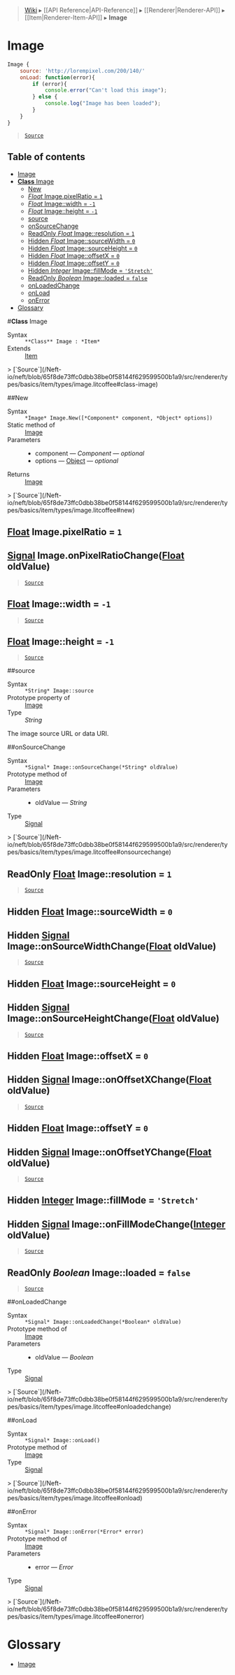 > [Wiki](Home) ▸ [[API Reference|API-Reference]] ▸ [[Renderer|Renderer-API]] ▸ [[Item|Renderer-Item-API]] ▸ **Image**

# Image

```javascript
Image {
    source: 'http://lorempixel.com/200/140/'
    onLoad: function(error){
        if (error){
            console.error("Can't load this image");
        } else {
            console.log("Image has been loaded");
        }
    }
}
```

> [`Source`](/Neft-io/neft/blob/65f8de73ffc0dbb38be0f58144f629599500b1a9/src/renderer/types/basics/item/types/image.litcoffee#image)

## Table of contents
* [Image](#image)
* [**Class** Image](#class-image)
  * [New](#new)
  * [*Float* Image.pixelRatio = `1`](#float-imagepixelratio--1)
  * [*Float* Image::width = `-1`](#float-imagewidth--1)
  * [*Float* Image::height = `-1`](#float-imageheight--1)
  * [source](#source)
  * [onSourceChange](#onsourcechange)
  * [ReadOnly *Float* Image::resolution = `1`](#readonly-float-imageresolution--1)
  * [Hidden *Float* Image::sourceWidth = `0`](#hidden-float-imagesourcewidth--0)
  * [Hidden *Float* Image::sourceHeight = `0`](#hidden-float-imagesourceheight--0)
  * [Hidden *Float* Image::offsetX = `0`](#hidden-float-imageoffsetx--0)
  * [Hidden *Float* Image::offsetY = `0`](#hidden-float-imageoffsety--0)
  * [Hidden *Integer* Image::fillMode = `'Stretch'`](#hidden-integer-imagefillmode--stretch)
  * [ReadOnly *Boolean* Image::loaded = `false`](#readonly-boolean-imageloaded--false)
  * [onLoadedChange](#onloadedchange)
  * [onLoad](#onload)
  * [onError](#onerror)
* [Glossary](#glossary)

#**Class** Image
<dl><dt>Syntax</dt><dd><code>&#x2A;&#x2A;Class&#x2A;&#x2A; Image : &#x2A;Item&#x2A;</code></dd><dt>Extends</dt><dd><a href="/Neft-io/neft/wiki/Renderer-Item-API.md#class-item">Item</a></dd></dl>
> [`Source`](/Neft-io/neft/blob/65f8de73ffc0dbb38be0f58144f629599500b1a9/src/renderer/types/basics/item/types/image.litcoffee#class-image)

##New
<dl><dt>Syntax</dt><dd><code>&#x2A;Image&#x2A; Image.New([&#x2A;Component&#x2A; component, &#x2A;Object&#x2A; options])</code></dd><dt>Static method of</dt><dd><a href="/Neft-io/neft/wiki/Renderer-Image-API.md#class-image">Image</a></dd><dt>Parameters</dt><dd><ul><li>component — <i>Component</i> — <i>optional</i></li><li>options — <a href="/Neft-io/neft/wiki/Utils-API.md#isobject">Object</a> — <i>optional</i></li></ul></dd><dt>Returns</dt><dd><a href="/Neft-io/neft/wiki/Renderer-Image-API.md#class-image">Image</a></dd></dl>
> [`Source`](/Neft-io/neft/blob/65f8de73ffc0dbb38be0f58144f629599500b1a9/src/renderer/types/basics/item/types/image.litcoffee#new)

## [Float](/Neft-io/neft/wiki/Utils-API.md#isfloat) Image.pixelRatio = `1`

## [Signal](/Neft-io/neft/wiki/Signal-API.md#class-signal) Image.onPixelRatioChange([Float](/Neft-io/neft/wiki/Utils-API.md#isfloat) oldValue)

> [`Source`](/Neft-io/neft/blob/65f8de73ffc0dbb38be0f58144f629599500b1a9/src/renderer/types/basics/item/types/image.litcoffee#float-imagepixelratio--1-signal-imageonpixelratiochangefloat-oldvalue)

## [Float](/Neft-io/neft/wiki/Utils-API.md#isfloat) Image::width = `-1`

> [`Source`](/Neft-io/neft/blob/65f8de73ffc0dbb38be0f58144f629599500b1a9/src/renderer/types/basics/item/types/image.litcoffee#float-imagewidth--1)

## [Float](/Neft-io/neft/wiki/Utils-API.md#isfloat) Image::height = `-1`

> [`Source`](/Neft-io/neft/blob/65f8de73ffc0dbb38be0f58144f629599500b1a9/src/renderer/types/basics/item/types/image.litcoffee#float-imageheight--1)

##source
<dl><dt>Syntax</dt><dd><code>&#x2A;String&#x2A; Image::source</code></dd><dt>Prototype property of</dt><dd><a href="/Neft-io/neft/wiki/Renderer-Image-API.md#class-image">Image</a></dd><dt>Type</dt><dd><i>String</i></dd></dl>
The image source URL or data URI.

##onSourceChange
<dl><dt>Syntax</dt><dd><code>&#x2A;Signal&#x2A; Image::onSourceChange(&#x2A;String&#x2A; oldValue)</code></dd><dt>Prototype method of</dt><dd><a href="/Neft-io/neft/wiki/Renderer-Image-API.md#class-image">Image</a></dd><dt>Parameters</dt><dd><ul><li>oldValue — <i>String</i></li></ul></dd><dt>Type</dt><dd><a href="/Neft-io/neft/wiki/Signal-API.md#class-signal">Signal</a></dd></dl>
> [`Source`](/Neft-io/neft/blob/65f8de73ffc0dbb38be0f58144f629599500b1a9/src/renderer/types/basics/item/types/image.litcoffee#onsourcechange)

## ReadOnly [Float](/Neft-io/neft/wiki/Utils-API.md#isfloat) Image::resolution = `1`

> [`Source`](/Neft-io/neft/blob/65f8de73ffc0dbb38be0f58144f629599500b1a9/src/renderer/types/basics/item/types/image.litcoffee#readonly-float-imageresolution--1)

## Hidden [Float](/Neft-io/neft/wiki/Utils-API.md#isfloat) Image::sourceWidth = `0`

## Hidden [Signal](/Neft-io/neft/wiki/Signal-API.md#class-signal) Image::onSourceWidthChange([Float](/Neft-io/neft/wiki/Utils-API.md#isfloat) oldValue)

> [`Source`](/Neft-io/neft/blob/65f8de73ffc0dbb38be0f58144f629599500b1a9/src/renderer/types/basics/item/types/image.litcoffee#hidden-float-imagesourcewidth--0-hidden-signal-imageonsourcewidthchangefloat-oldvalue)

## Hidden [Float](/Neft-io/neft/wiki/Utils-API.md#isfloat) Image::sourceHeight = `0`

## Hidden [Signal](/Neft-io/neft/wiki/Signal-API.md#class-signal) Image::onSourceHeightChange([Float](/Neft-io/neft/wiki/Utils-API.md#isfloat) oldValue)

> [`Source`](/Neft-io/neft/blob/65f8de73ffc0dbb38be0f58144f629599500b1a9/src/renderer/types/basics/item/types/image.litcoffee#hidden-float-imagesourceheight--0-hidden-signal-imageonsourceheightchangefloat-oldvalue)

## Hidden [Float](/Neft-io/neft/wiki/Utils-API.md#isfloat) Image::offsetX = `0`

## Hidden [Signal](/Neft-io/neft/wiki/Signal-API.md#class-signal) Image::onOffsetXChange([Float](/Neft-io/neft/wiki/Utils-API.md#isfloat) oldValue)

> [`Source`](/Neft-io/neft/blob/65f8de73ffc0dbb38be0f58144f629599500b1a9/src/renderer/types/basics/item/types/image.litcoffee#hidden-float-imageoffsetx--0-hidden-signal-imageonoffsetxchangefloat-oldvalue)

## Hidden [Float](/Neft-io/neft/wiki/Utils-API.md#isfloat) Image::offsetY = `0`

## Hidden [Signal](/Neft-io/neft/wiki/Signal-API.md#class-signal) Image::onOffsetYChange([Float](/Neft-io/neft/wiki/Utils-API.md#isfloat) oldValue)

> [`Source`](/Neft-io/neft/blob/65f8de73ffc0dbb38be0f58144f629599500b1a9/src/renderer/types/basics/item/types/image.litcoffee#hidden-float-imageoffsety--0-hidden-signal-imageonoffsetychangefloat-oldvalue)

## Hidden [Integer](/Neft-io/neft/wiki/Utils-API.md#isinteger) Image::fillMode = `'Stretch'`

## Hidden [Signal](/Neft-io/neft/wiki/Signal-API.md#class-signal) Image::onFillModeChange([Integer](/Neft-io/neft/wiki/Utils-API.md#isinteger) oldValue)

> [`Source`](/Neft-io/neft/blob/65f8de73ffc0dbb38be0f58144f629599500b1a9/src/renderer/types/basics/item/types/image.litcoffee#hidden-integer-imagefillmode--stretch-hidden-signal-imageonfillmodechangeinteger-oldvalue)

## ReadOnly *Boolean* Image::loaded = `false`

> [`Source`](/Neft-io/neft/blob/65f8de73ffc0dbb38be0f58144f629599500b1a9/src/renderer/types/basics/item/types/image.litcoffee#readonly-boolean-imageloaded--false)

##onLoadedChange
<dl><dt>Syntax</dt><dd><code>&#x2A;Signal&#x2A; Image::onLoadedChange(&#x2A;Boolean&#x2A; oldValue)</code></dd><dt>Prototype method of</dt><dd><a href="/Neft-io/neft/wiki/Renderer-Image-API.md#class-image">Image</a></dd><dt>Parameters</dt><dd><ul><li>oldValue — <i>Boolean</i></li></ul></dd><dt>Type</dt><dd><a href="/Neft-io/neft/wiki/Signal-API.md#class-signal">Signal</a></dd></dl>
> [`Source`](/Neft-io/neft/blob/65f8de73ffc0dbb38be0f58144f629599500b1a9/src/renderer/types/basics/item/types/image.litcoffee#onloadedchange)

##onLoad
<dl><dt>Syntax</dt><dd><code>&#x2A;Signal&#x2A; Image::onLoad()</code></dd><dt>Prototype method of</dt><dd><a href="/Neft-io/neft/wiki/Renderer-Image-API.md#class-image">Image</a></dd><dt>Type</dt><dd><a href="/Neft-io/neft/wiki/Signal-API.md#class-signal">Signal</a></dd></dl>
> [`Source`](/Neft-io/neft/blob/65f8de73ffc0dbb38be0f58144f629599500b1a9/src/renderer/types/basics/item/types/image.litcoffee#onload)

##onError
<dl><dt>Syntax</dt><dd><code>&#x2A;Signal&#x2A; Image::onError(&#x2A;Error&#x2A; error)</code></dd><dt>Prototype method of</dt><dd><a href="/Neft-io/neft/wiki/Renderer-Image-API.md#class-image">Image</a></dd><dt>Parameters</dt><dd><ul><li>error — <i>Error</i></li></ul></dd><dt>Type</dt><dd><a href="/Neft-io/neft/wiki/Signal-API.md#class-signal">Signal</a></dd></dl>
> [`Source`](/Neft-io/neft/blob/65f8de73ffc0dbb38be0f58144f629599500b1a9/src/renderer/types/basics/item/types/image.litcoffee#onerror)

# Glossary

- [Image](#class-image)

